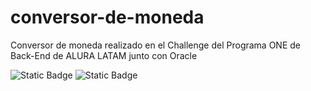 # conversor-de-moneda
Conversor de moneda realizado en el Challenge del Programa ONE de Back-End de ALURA LATAM junto con Oracle

<img alt="Static Badge" src="https://img.shields.io/badge/17.0.0-brightgreen?label=JAVA%20Version">
<img alt="Static Badge" src="https://img.shields.io/badge/Eclipse-blue?label=IDE">
